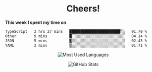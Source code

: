 <h1 align="center">Cheers!</h1>

**This week I spent my time on**
<!--START_SECTION:waka-->

```txt
TypeScript   3 hrs 27 mins   ███████████████████████░░   91.70 %
Other        9 mins          █░░░░░░░░░░░░░░░░░░░░░░░░   04.14 %
JSON         5 mins          ▓░░░░░░░░░░░░░░░░░░░░░░░░   02.45 %
YAML         3 mins          ▒░░░░░░░░░░░░░░░░░░░░░░░░   01.71 %
```

<!--END_SECTION:waka-->

<p align="center"><img src="https://github-readme-stats.vercel.app/api/top-langs/?username=thnkrn&layout=compact&hide=html&theme=tokyonight" alt="Most Used Languages" /></p>

<p align="center"><img src="https://github-readme-stats.vercel.app/api?username=thnkrn&show_icons=true&count_private=true&theme=tokyonight&show=reviews&hide_rank=false&rank_icon=github" alt="GitHub Stats" /></p>

<!-- <p align="center"><a href="https://wakatime.com"><img src="https://wakatime.com/share/@thnkrn/40092326-d1bd-471b-89da-9a7c63939402.png" /></p>
 -->
